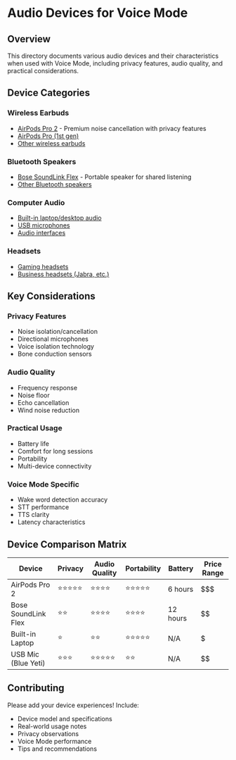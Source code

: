 # Audio Devices for Voice Mode

## Overview
This directory documents various audio devices and their characteristics when used with Voice Mode, including privacy features, audio quality, and practical considerations.

## Device Categories

### Wireless Earbuds
- [AirPods Pro 2](./airpods-pro-2.md) - Premium noise cancellation with privacy features
- [AirPods Pro (1st gen)](./airpods-pro-1.md)
- [Other wireless earbuds](./wireless-earbuds-general.md)

### Bluetooth Speakers
- [Bose SoundLink Flex](./bose-soundlink-flex.md) - Portable speaker for shared listening
- [Other Bluetooth speakers](./bluetooth-speakers-general.md)

### Computer Audio
- [Built-in laptop/desktop audio](./computer-builtin.md)
- [USB microphones](./usb-microphones.md)
- [Audio interfaces](./audio-interfaces.md)

### Headsets
- [Gaming headsets](./gaming-headsets.md)
- [Business headsets (Jabra, etc.)](./business-headsets.md)

## Key Considerations

### Privacy Features
- Noise isolation/cancellation
- Directional microphones
- Voice isolation technology
- Bone conduction sensors

### Audio Quality
- Frequency response
- Noise floor
- Echo cancellation
- Wind noise reduction

### Practical Usage
- Battery life
- Comfort for long sessions
- Portability
- Multi-device connectivity

### Voice Mode Specific
- Wake word detection accuracy
- STT performance
- TTS clarity
- Latency characteristics

## Device Comparison Matrix

| Device | Privacy | Audio Quality | Portability | Battery | Price Range |
|--------|---------|---------------|-------------|---------|-------------|
| AirPods Pro 2 | ⭐⭐⭐⭐⭐ | ⭐⭐⭐⭐ | ⭐⭐⭐⭐⭐ | 6 hours | $$$ |
| Bose SoundLink Flex | ⭐⭐ | ⭐⭐⭐⭐ | ⭐⭐⭐⭐ | 12 hours | $$ |
| Built-in Laptop | ⭐ | ⭐⭐ | ⭐⭐⭐⭐⭐ | N/A | $ |
| USB Mic (Blue Yeti) | ⭐⭐⭐ | ⭐⭐⭐⭐⭐ | ⭐⭐ | N/A | $$ |

## Contributing
Please add your device experiences! Include:
- Device model and specifications
- Real-world usage notes
- Privacy observations
- Voice Mode performance
- Tips and recommendations
